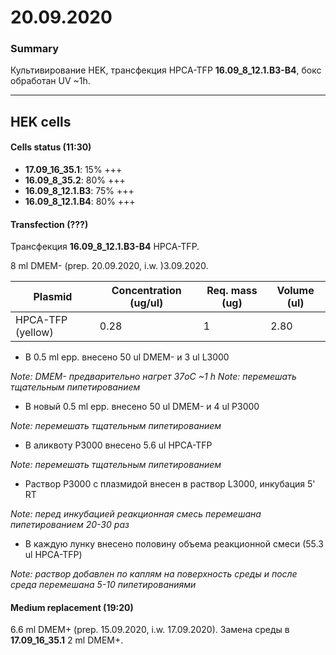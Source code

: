 20.09.2020
==========

### Summary 
Культивирование HEK, трансфекция HPCA-TFP **16.09_8_12.1.B3-B4**, бокс обработан UV \~1h.

---

## HEK cells
#### Cells status (11:30)
- **17.09_16_35.1**: 15% +++
- **16.09_8_35.2**: 80% +++
- **16.09_8_12.1.B3**: 75% +++
- **16.09_8_12.1.B4**: 80% +++

#### Transfection (???)
Трансфекция **16.09_8_12.1.B3-B4** HPCA-TFP.

8 ml DMEM- (prep. 20.09.2020, i.w. )3.09.2020.

|Plasmid|Concentration (ug/ul)|Req. mass (ug)|Volume (ul)|
|-|-|-|-|
|HPCA-TFP (yellow)|0.28|1|2.80|


- В 0.5 ml epp. внесено 50 ul DMEM- и 3 ul L3000

*Note: DMEM- предварительно нагрет 37oC \~1 h*
*Note: перемешать тщательным пипетированием*

- В новый 0.5 ml epp. внесено 50 ul DMEM- и 4 ul P3000

*Note: перемешать тщательным пипетированием*

- В аликвоту P3000 внесенo 5.6 ul HPCA-TFP

*Note: перемешать тщательным пипетированием*

- Раствор P3000 c плазмидой внесен в раствор L3000, инкубация 5' RT

*Note: перед инкубацией реакционная смесь перемешана пипетированием 20-30 раз*

- В каждую лунку внесено половину объема реакционной смеси (55.3 ul HPCA-TFP)

*Note: раствор добавлен по каплям на поверхность среды и после среда перемешана 5-10 пипетированиями*

#### Medium replacement (19:20)
6.6 ml DMEM+ (prep. 15.09.2020, i.w. 17.09.2020).
Замена среды в **17.09_16_35.1** 2 ml DMEM+. 